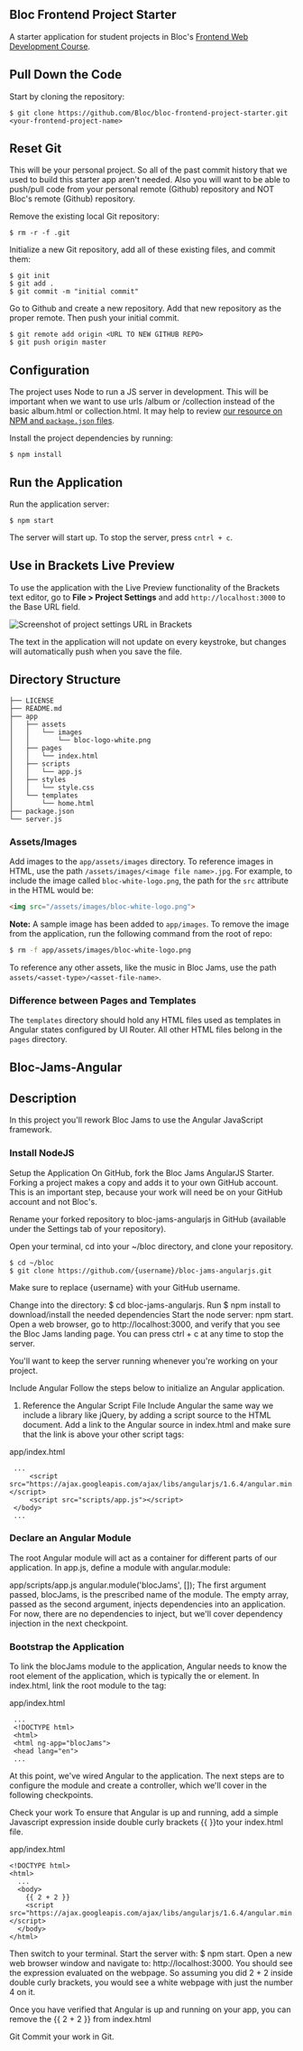 ## Bloc Frontend Project Starter

A starter application for student projects in Bloc's [Frontend Web Development Course](https://www.bloc.io/frontend-development-bootcamp).

## Pull Down the Code

Start by cloning the repository:

```
$ git clone https://github.com/Bloc/bloc-frontend-project-starter.git <your-frontend-project-name>
```

## Reset Git

This will be your personal project. So all of the past commit history that we used to build this starter app aren't needed. Also you will want to be able to push/pull code from your personal remote (Github) repository and NOT Bloc's remote (Github) repository.

Remove the existing local Git repository:

```
$ rm -r -f .git
```

Initialize a new Git repository, add all of these existing files, and commit them:

```
$ git init
$ git add .
$ git commit -m "initial commit"
```

Go to Github and create a new repository. Add that new repository as the proper remote. Then push your initial commit.

```
$ git remote add origin <URL TO NEW GITHUB REPO>
$ git push origin master
```

## Configuration

The project uses Node to run a JS server in development. This will be important when we want to use urls /album or /collection instead of the basic album.html or collection.html. It may  help to review [our resource on NPM and `package.json` files](https://www.bloc.io/resources/npm-and-package-json).

Install the project dependencies by running:

```
$ npm install
```

## Run the Application

Run the application server:

```
$ npm start
```

The server will start up. To stop the server, press `cntrl + c`.


## Use in Brackets Live Preview

To use the application with the Live Preview functionality of the Brackets text editor, go to __File > Project Settings__ and add `http://localhost:3000` to the Base URL field.

![Screenshot of project settings URL in Brackets](https://bloc-global-assets.s3.amazonaws.com/images-frontend/screenshots/bloc-frontend-project-starter/live_preview_project_settings.png)

The text in the application will not update on every keystroke, but changes will automatically push when you save the file.

## Directory Structure

```
├── LICENSE
├── README.md
├── app
│   ├── assets
│   │   └── images
│   │       └── bloc-logo-white.png
│   ├── pages
│   │   └── index.html
│   ├── scripts
│   │   └── app.js
│   ├── styles
│   │   └── style.css
│   └── templates
│       └── home.html
├── package.json
└── server.js
```


### Assets/Images

Add images to the `app/assets/images` directory. To reference images in HTML, use the path `/assets/images/<image file name>.jpg`. For example, to include the image called `bloc-white-logo.png`, the path for the `src` attribute in the HTML would be:

```html
<img src="/assets/images/bloc-white-logo.png">
```

__Note:__ A sample image has been added to `app/images`. To remove the image from the application, run the following command from the root of repo:

```bash
$ rm -f app/assets/images/bloc-white-logo.png
```

To reference any other assets, like the music in Bloc Jams, use the path `assets/<asset-type>/<asset-file-name>`.

### Difference between Pages and Templates

The `templates` directory should hold any HTML files used as templates in Angular states configured by UI Router. All other HTML files belong in the `pages` directory.

## Bloc-Jams-Angular
## Description
In this project you'll rework Bloc Jams to use the Angular JavaScript framework.

### Install NodeJS

Setup the Application
On GitHub, fork the Bloc Jams AngularJS Starter. Forking a project makes a copy and adds it to your own GitHub account. This is an important step, because your work will need be on your GitHub account and not Bloc's.

Rename your forked repository to bloc-jams-angularjs in GitHub (available under the Settings tab of your repository).

Open your terminal, cd into your ~/bloc directory, and clone your repository.
```
$ cd ~/bloc
$ git clone https://github.com/{username}/bloc-jams-angularjs.git
```
Make sure to replace {username} with your GitHub username.

Change into the directory: $ cd bloc-jams-angularjs.
Run $ npm install to download/install the needed dependencies
Start the node server: npm start.
Open a web browser, go to http://localhost:3000, and verify that you see the Bloc Jams landing page.
You can press ctrl + c at any time to stop the server.

You'll want to keep the server running whenever you're working on your project.

Include Angular
Follow the steps below to initialize an Angular application.

1. Reference the Angular Script File
Include Angular the same way we include a library like jQuery, by adding a script source to the HTML document. Add a link to the Angular source in index.html and make sure that the link is above your other script tags:

app/index.html
```
 ...
     <script src="https://ajax.googleapis.com/ajax/libs/angularjs/1.6.4/angular.min.js"></script>
     <script src="scripts/app.js"></script>
 </body>
 ...
 ```
### Declare an Angular Module
The root Angular module will act as a container for different parts of our application. In app.js, define a module with angular.module:

app/scripts/app.js
angular.module('blocJams', []);
The first argument passed, blocJams, is the prescribed name of the module. The empty array, passed as the second argument, injects dependencies into an application. For now, there are no dependencies to inject, but we'll cover dependency injection in the next checkpoint.

### Bootstrap the Application
To link the blocJams module to the application, Angular needs to know the root element of the application, which is typically the <html> or <body> element. In  index.html, link the root module to the <html> tag:

app/index.html
```
 ...
 <!DOCTYPE html>
 <html>
 <html ng-app="blocJams">
 <head lang="en">
 ...
 ```
At this point, we've wired Angular to the application. The next steps are to configure the module and create a controller, which we'll cover in the following checkpoints.

Check your work
To ensure that Angular is up and running, add a simple Javascript expression inside double curly brackets {{ }}to your index.html file.

app/index.html
```
<!DOCTYPE html>
<html>
  ...
  <body>
    {{ 2 + 2 }}
    <script src="https://ajax.googleapis.com/ajax/libs/angularjs/1.6.4/angular.min.js"></script>
  </body>
</html>
```
Then switch to your terminal. Start the server with: $ npm start. Open a new web browser window and navigate to: http://localhost:3000. You should see the expression evaluated on the webpage. So assuming you did 2 + 2 inside double curly brackets, you would see a white webpage with just the number 4 on it.

Once you have verified that Angular is up and running on your app, you can remove the {{ 2 + 2 }} from index.html

Git
Commit your work in Git. 


